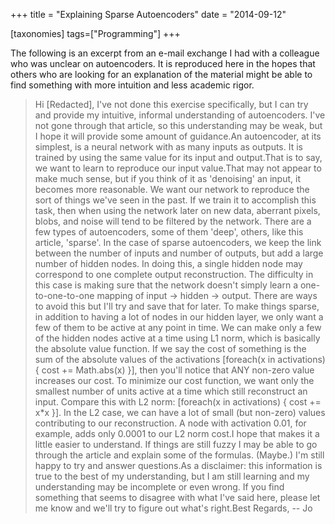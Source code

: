+++
title = "Explaining Sparse Autoencoders"
date = "2014-09-12"

[taxonomies]
tags=["Programming"]
+++

The following is an excerpt from an e-mail exchange I had with a colleague who was unclear on autoencoders. It is reproduced here in the hopes that others who are looking for an explanation of the material might be able to find something with more intuition and less academic rigor.

> Hi \[Redacted], I've not done this exercise specifically, but I can try and provide my intuitive, informal understanding of autoencoders. I've not gone through that article, so this understanding may be weak, but I hope it will provide some amount of guidance.An autoencoder, at its simplest, is a neural network with as many inputs as outputs. It is trained by using the same value for its input and output.That is to say, we want to learn to reproduce our input value.That may not appear to make much sense, but if you think of it as 'denoising' an input, it becomes more reasonable. We want our network to reproduce the sort of things we've seen in the past. If we train it to accomplish this task, then when using the network later on new data, aberrant pixels, blobs, and noise will tend to be filtered by the network. There are a few types of autoencoders, some of them 'deep', others, like this article, 'sparse'. In the case of sparse autoencoders, we keep the link between the number of inputs and number of outputs, but add a large number of hidden nodes. In doing this, a single hidden node may correspond to one complete output reconstruction. The difficulty in this case is making sure that the network doesn't simply learn a one-to-one-to-one mapping of input -> hidden -> output. There are ways to avoid this but I'll try and save that for later. To make things sparse, in addition to having a lot of nodes in our hidden layer, we only want a few of them to be active at any point in time. We can make only a few of the hidden nodes active at a time using L1 norm, which is basically the absolute value function. If we say the cost of something is the sum of the absolute values of the activations \[foreach(x in activations) { cost += Math.abs(x) }], then you'll notice that ANY non-zero value increases our cost. To minimize our cost function, we want only the smallest number of units active at a time which still reconstruct an input. Compare this with L2 norm: \[foreach(x in activations) { cost += x\*x }]. In the L2 case, we can have a lot of small (but non-zero) values contributing to our reconstruction. A node with activation 0.01, for example, adds only 0.0001 to our L2 norm cost.I hope that makes it a little easier to understand. If things are still fuzzy I may be able to go through the article and explain some of the formulas. (Maybe.) I'm still happy to try and answer questions.As a disclaimer: this information is true to the best of my understanding, but I am still learning and my understanding may be incomplete or even wrong. If you find something that seems to disagree with what I've said here, please let me know and we'll try to figure out what's right.Best Regards, -- Jo
